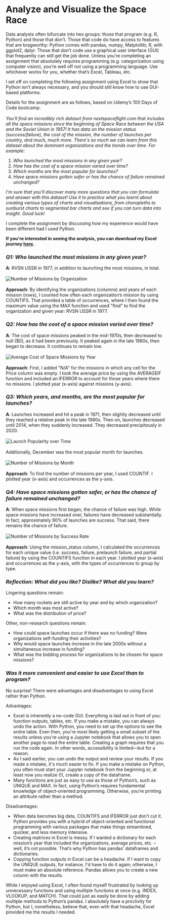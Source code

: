 # Analyze and Visualize the Space Race<br />

Data analysts often bifurcate into two groups: those that program (e.g. R, Python) and those that don’t. Those that code do have access to features that are bragworthy: Python comes with pandas, numpy, Matplotlib; R, with ggplot2, dplyr. Those that don’t code use a graphical user interface (GUI) that frequently can still get the job done. Unless you’re completing an assignment that absolutely requires programming (e.g. categorization using computer vision), you’re well off not using a programming language. Use whichever works for you, whether that’s Excel, Tableau, etc.<br />

I set off on completing the following assignment using Excel to show that Python isn’t always necessary, and you should still know how to use GUI-based platforms.<br />

Details for the assignment are as follows, based on Udemy’s 100 Days of Code bootcamp:<br /><br />
  *You'll find an incredibly rich dataset from nextspaceflight.com that includes all the space missions since the beginning of Space Race between the USA and the Soviet Union in 1957! It has data on the mission status (success/failure), the cost of the mission, the number of launches per country, and much, much more. There's so much we can learn from this dataset about the dominant organizations and the trends over time. For example:*
<ol>
  <li><i>Who launched the most missions in any given year?</i></li>
  <li><i>How has the cost of a space mission varied over time?</i></li>
  <li><i>Which months are the most popular for launches?</i></li>
  <li><i>Have space missions gotten safer or has the chance of failure remained unchanged?</i></li>
</ol>

  *I'm sure that you'll discover many more questions that you can formulate and answer with this dataset! Use it to practice what you learnt about creating various types of charts and visualisations, from choropleths to sunburst charts to segmented bar charts and see if you can turn data into insight. Good luck!*<br />

I complete the assignment by discussing how my experience would have been different had I used Python.

**If you're interested in seeing the analysis, you can download my Excel journey [here](https://github.com/add0794/space_race/blob/ec7dfef8587375701b121c63f3e3d9451f39764f/mission_launches.xlsx).**

### *Q1: Who launched the most missions in any given year?*

**A**: RVSN USSR in 1977, in addition to launching the most missions, in total.<br /><br />
![Number of Missions by Organization](https://github.com/add0794/space_race/blob/3ec51070fc970af9d3b92e33b54d701d6dbdbff1/Q1.a.png)
<br /><br />
**Approach**: By identifying the organizations (columns) and years of each mission (rows), I counted how often each organization’s mission by using COUNTIFS. That provided a table of occurrences, where I then found the maximum value using the MAX function and used "find" to find the organization and given year: RVSN USSR in 1977.

### *Q2: How has the cost of a space mission varied over time?*

**A**: The cost of space missions peaked in the mid-1970s, then decreased to null ($0), as it had been previously. It peaked again in the late 1980s, then began to decrease. It continues to remain low.<br /><br />![Average Cost of Space Missions by Year](https://github.com/add0794/space_race/blob/3ec51070fc970af9d3b92e33b54d701d6dbdbff1/Q2.png)<br /><br />
**Approach**: First, I added "N/A" for the missions in which any cell for the Price column was empty. I took the average price by using the AVERAGEIF function and included an IFERROR to account for those years where there no missions. I plotted year (x-axis) against missions (y-axis).

### *Q3: Which years, and months, are the most popular for launches?*

**A**: Launches increased and hit a peak in 1971, then slightly decreased until they reached a relative peak in the late 1980s. Then on, launches decreased until 2014, when they suddenly increased. They decreased precipitously in 2020.<br /><br />
![Launch Popularity over Time](https://github.com/add0794/space_race/blob/1aa116e21b1f960c4bcd02e8f0192b1d1081bf01/Q3.a.png)
<br /><br />
Additionally, December was the most popular month for launches.<br /><br />
![Number of Missions by Month](https://github.com/add0794/space_race/blob/3ec51070fc970af9d3b92e33b54d701d6dbdbff1/Q3.b.png)
<br /><br />
**Approach**: To find the number of missions per year, I used COUNTIF. I plotted year (x-axis) and occurrences as the y-axis.

### *Q4: Have space missions gotten safer, or has the chance of failure remained unchanged?*

**A**: When space missions first began, the chance of failure was high. While space missions have increased over, failures have decreased substantially. In fact, approximately 90% of launches are success. That said, there remains the chance of failure.<br /><br />
![Number of Missions by Success Rate](https://github.com/add0794/space_race/blob/3ec51070fc970af9d3b92e33b54d701d6dbdbff1/Q4.png)
<br /><br />
**Approach**: Using the mission_status column, I calculated the occurrences for each unique value (i.e. success, failure, prelaunch failure, and partial failure) by using the COUNTIFS function in each year. I plotted year (x-axis) and occurrences as the y-axis, with the types of occurrences to group by type.

### *Reflection: What did you like? Dislike? What did you learn?*

Lingering questions remain:

- How many rockets are still active by year and by which organization?
-	Which month was most active?
-	What was the distribution of price?

Other, non-research questions remain:

-	How could space launches occur if there was no funding? Were organizations self-funding their activities?
-	Why would space launches increase in the late 2000s without a simultaneous increase in funding?
-	What was the bidding process for organizations to be chosen for space missions?

### *Was it more convenient and easier to use Excel than to program?*

No surprise! There were advantages and disadvantages to using Excel rather than Python.

Advantages:

- Excel is inherently a no-code GUI. Everything is laid out in front of you: function outputs, tables, etc. If you make a mistake, you can always undo the action. With Python, you need to set up the options to see the entire table. Even then, you're most likely getting a small subset of the results unless you're using a Jupyter notebook that allows you to open another page to read the entire table. Creating a graph requires that you run the code again. In other words, accessibility is limited—but for a reason.
-	As I said earlier, you can undo the output and review your results. If you made a mistake, it's much easier to fix. If you make a mistake on Python, you often must start your Jupyter notebook from the beginning or, at least now you realize (!), create a copy of the dataframe.
-	Many functions are just as easy to use as those of Python’s, such as UNIQUE and MAX. In fact, using Python’s requires fundamental knowledge of object-oriented programming. Otherwise, you’re printing an attribute rather than a method.

Disadvantages:

-	When data becomes big data, COUNTIFS and IFERROR just don’t cut it. Python provides you with a hybrid of object-oriented and functional programming with various packages that make things streamlined, quicker, and less memory intensive.
-	Creating matrices in Excel is messy. If I wanted a dictionary for each mission’s year that included the organizations, average prices, etc. – well, it’s not possible. That’s why Python has pandas’ dataframes and dictionaries.
-	Copying function outputs in Excel can be a headache. If I want to copy the UNIQUE outputs, for instance, I'd have to do it again; otherwise, I must make an absolute reference. Pandas allows you to create a new column with the results.

While I enjoyed using Excel, I often found myself frustrated by looking up unnecessary functions and using multiple functions at once (e.g. INDEX, VLOOKUP, and MATCH). That could just as easily be done by adding multiple methods to Python’s pandas. I absolutely have a proclivity for Python, but I, nonetheless, believe that, even with that headache, Excel provided me the results I needed.
